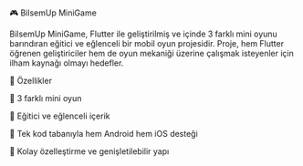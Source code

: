 🎮 BilsemUp MiniGame

BilsemUp MiniGame, Flutter ile geliştirilmiş ve içinde 3 farklı mini oyunu barındıran eğitici ve eğlenceli bir mobil oyun projesidir.
Proje, hem Flutter öğrenen geliştiriciler hem de oyun mekaniği üzerine çalışmak isteyenler için ilham kaynağı olmayı hedefler.

🚀 Özellikler

🎲 3 farklı mini oyun

🧠 Eğitici ve eğlenceli içerik

📱 Tek kod tabanıyla hem Android hem iOS desteği

🔄 Kolay özelleştirme ve genişletilebilir yapı

